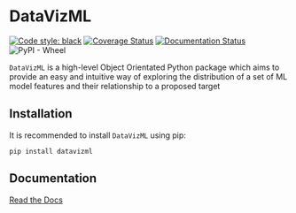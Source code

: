 # DataVizML

[![Code style: black](https://img.shields.io/badge/code%20style-black-000000.svg)](https://github.com/psf/black)
[![Coverage Status](https://coveralls.io/repos/github/dibble07/datavizml/badge.svg?branch=main&kill_cache=1)](https://coveralls.io/github/dibble07/datavizml?branch=main&kill_cache=1)
[![Documentation Status](https://readthedocs.org/projects/datavizml/badge/?version=latest)](https://datavizml.readthedocs.io/en/latest/?badge=latest)
![PyPI - Wheel](https://img.shields.io/pypi/wheel/datavizml)

``DataVizML`` is a high-level Object Orientated Python package which aims to provide an easy and intuitive way of exploring the distribution of a set of ML model features and their relationship to a proposed target

## Installation

It is recommended to install ``DataVizML`` using pip:
```
pip install datavizml
```

## Documentation

[Read the Docs](https://datavizml.readthedocs.io/en/latest/)